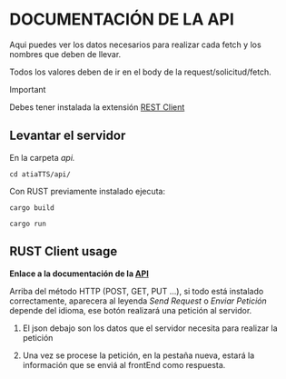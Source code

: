 # DOCUMENTACIÓN DE LA API

Aqui puedes ver los datos necesarios para realizar cada fetch y los nombres que deben de llevar.

Todos los valores deben de ir en el body de la request/solicitud/fetch.

> [!IMPORTANT]
> Debes tener instalada la extensión [REST Client](https://marketplace.visualstudio.com/items/?itemName=humao.rest-client)

## Levantar el servidor

En la carpeta _api._

`cd atiaTTS/api/`

Con RUST previamente instalado ejecuta:

`cargo build`

`cargo run`

## RUST Client usage

**Enlace a la documentación de la [API](api.http)**

Arriba del método HTTP (POST, GET, PUT ...), si todo está instalado correctamente, aparecera al leyenda _Send Request_ o _Enviar Petición_ depende del idioma, ese botón realizará una petición al servidor.

1. El json debajo son los datos que el servidor necesita para realizar la petición

2. Una vez se procese la petición, en la pestaña nueva, estará la información que se enviá al frontEnd como respuesta. 
